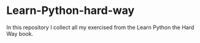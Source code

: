# Learn-Python-hard-way
In this repository I collect all my exercised from the Learn Python the Hard Way book. 
